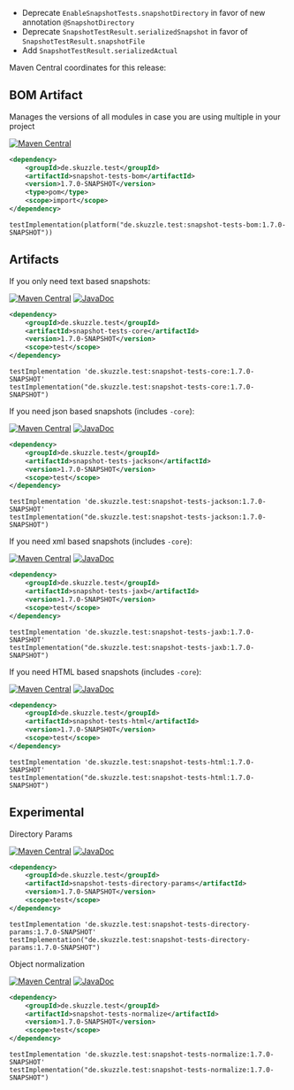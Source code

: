 * Deprecate `EnableSnapshotTests.snapshotDirectory` in favor of new annotation `@SnapshotDirectory`
* Deprecate `SnapshotTestResult.serializedSnapshot` in favor of `SnapshotTestResult.snapshotFile`
* Add `SnapshotTestResult.serializedActual`


Maven Central coordinates for this release:

## BOM Artifact
Manages the versions of all modules in case you are using multiple in your project

[![Maven Central](https://img.shields.io/static/v1?label=MavenCentral&message=1.7.0-SNAPSHOT&color=blue)](https://search.maven.org/artifact/de.skuzzle.test/snapshot-tests-bom/1.7.0-SNAPSHOT/jar)

```xml
<dependency>
    <groupId>de.skuzzle.test</groupId>
    <artifactId>snapshot-tests-bom</artifactId>
    <version>1.7.0-SNAPSHOT</version>
    <type>pom</type>
    <scope>import</scope>
</dependency>
```

```
testImplementation(platform("de.skuzzle.test:snapshot-tests-bom:1.7.0-SNAPSHOT"))
```

## Artifacts
If you only need text based snapshots:

[![Maven Central](https://img.shields.io/static/v1?label=MavenCentral&message=1.7.0-SNAPSHOT&color=blue)](https://search.maven.org/artifact/de.skuzzle.test/snapshot-tests-core/1.7.0-SNAPSHOT/jar) [![JavaDoc](https://img.shields.io/static/v1?label=JavaDoc&message=1.7.0-SNAPSHOT&color=orange)](http://www.javadoc.io/doc/de.skuzzle.test/snapshot-tests-core/1.7.0-SNAPSHOT)

```xml
<dependency>
    <groupId>de.skuzzle.test</groupId>
    <artifactId>snapshot-tests-core</artifactId>
    <version>1.7.0-SNAPSHOT</version>
    <scope>test</scope>
</dependency>
```

```
testImplementation 'de.skuzzle.test:snapshot-tests-core:1.7.0-SNAPSHOT'
testImplementation("de.skuzzle.test:snapshot-tests-core:1.7.0-SNAPSHOT")
```

If you need json based snapshots (includes `-core`):

[![Maven Central](https://img.shields.io/static/v1?label=MavenCentral&message=1.7.0-SNAPSHOT&color=blue)](https://search.maven.org/artifact/de.skuzzle.test/snapshot-tests-jackson/1.7.0-SNAPSHOT/jar) [![JavaDoc](https://img.shields.io/static/v1?label=JavaDoc&message=1.7.0-SNAPSHOT&color=orange)](http://www.javadoc.io/doc/de.skuzzle.test/snapshot-tests-jackson/1.7.0-SNAPSHOT)

```xml
<dependency>
    <groupId>de.skuzzle.test</groupId>
    <artifactId>snapshot-tests-jackson</artifactId>
    <version>1.7.0-SNAPSHOT</version>
    <scope>test</scope>
</dependency>
```

```
testImplementation 'de.skuzzle.test:snapshot-tests-jackson:1.7.0-SNAPSHOT'
testImplementation("de.skuzzle.test:snapshot-tests-jackson:1.7.0-SNAPSHOT")
```

If you need xml based snapshots (includes `-core`):

[![Maven Central](https://img.shields.io/static/v1?label=MavenCentral&message=1.7.0-SNAPSHOT&color=blue)](https://search.maven.org/artifact/de.skuzzle.test/snapshot-tests-jaxb/1.7.0-SNAPSHOT/jar) [![JavaDoc](https://img.shields.io/static/v1?label=JavaDoc&message=1.7.0-SNAPSHOT&color=orange)](http://www.javadoc.io/doc/de.skuzzle.test/snapshot-tests-jaxb/1.7.0-SNAPSHOT)

```xml
<dependency>
    <groupId>de.skuzzle.test</groupId>
    <artifactId>snapshot-tests-jaxb</artifactId>
    <version>1.7.0-SNAPSHOT</version>
    <scope>test</scope>
</dependency>
```

```
testImplementation 'de.skuzzle.test:snapshot-tests-jaxb:1.7.0-SNAPSHOT'
testImplementation("de.skuzzle.test:snapshot-tests-jaxb:1.7.0-SNAPSHOT")
```

If you need HTML based snapshots (includes `-core`):

[![Maven Central](https://img.shields.io/static/v1?label=MavenCentral&message=1.7.0-SNAPSHOT&color=blue)](https://search.maven.org/artifact/de.skuzzle.test/snapshot-tests-html/1.7.0-SNAPSHOT/jar) [![JavaDoc](https://img.shields.io/static/v1?label=JavaDoc&message=1.7.0-SNAPSHOT&color=orange)](http://www.javadoc.io/doc/de.skuzzle.test/snapshot-tests-html/1.7.0-SNAPSHOT)

```xml
<dependency>
    <groupId>de.skuzzle.test</groupId>
    <artifactId>snapshot-tests-html</artifactId>
    <version>1.7.0-SNAPSHOT</version>
    <scope>test</scope>
</dependency>
```

```
testImplementation 'de.skuzzle.test:snapshot-tests-html:1.7.0-SNAPSHOT'
testImplementation("de.skuzzle.test:snapshot-tests-html:1.7.0-SNAPSHOT")
```

## Experimental
Directory Params

[![Maven Central](https://img.shields.io/static/v1?label=MavenCentral&message=1.7.0-SNAPSHOT&color=blue)](https://search.maven.org/artifact/de.skuzzle.test/snapshot-tests-directory-params/1.7.0-SNAPSHOT/jar) [![JavaDoc](https://img.shields.io/static/v1?label=JavaDoc&message=1.7.0-SNAPSHOT&color=orange)](http://www.javadoc.io/doc/de.skuzzle.test/snapshot-tests-directory-params/1.7.0-SNAPSHOT)

```xml
<dependency>
    <groupId>de.skuzzle.test</groupId>
    <artifactId>snapshot-tests-directory-params</artifactId>
    <version>1.7.0-SNAPSHOT</version>
    <scope>test</scope>
</dependency>
```

```
testImplementation 'de.skuzzle.test:snapshot-tests-directory-params:1.7.0-SNAPSHOT'
testImplementation("de.skuzzle.test:snapshot-tests-directory-params:1.7.0-SNAPSHOT")
```

Object normalization

[![Maven Central](https://img.shields.io/static/v1?label=MavenCentral&message=1.7.0-SNAPSHOT&color=blue)](https://search.maven.org/artifact/de.skuzzle.test/snapshot-tests-normalize/1.7.0-SNAPSHOT/jar) [![JavaDoc](https://img.shields.io/static/v1?label=JavaDoc&message=1.7.0-SNAPSHOT&color=orange)](http://www.javadoc.io/doc/de.skuzzle.test/snapshot-tests-normalize/1.7.0-SNAPSHOT)

```xml
<dependency>
    <groupId>de.skuzzle.test</groupId>
    <artifactId>snapshot-tests-normalize</artifactId>
    <version>1.7.0-SNAPSHOT</version>
    <scope>test</scope>
</dependency>
```

```
testImplementation 'de.skuzzle.test:snapshot-tests-normalize:1.7.0-SNAPSHOT'
testImplementation("de.skuzzle.test:snapshot-tests-normalize:1.7.0-SNAPSHOT")
```